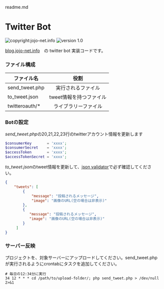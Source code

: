 readme.md

# Twitter Bot

![copyright:jojo-net.info](https://img.shields.io/badge/copyright-jojonet-green.svg)
![version 1.0](https://img.shields.io/badge/version-1.0-red.svg)

[blog.jojo-net.info](http://blog.jojo-net.info/)　の twitter bot 実装コードです。

### ファイル構成

| ファイル名        | 役割           | 
| ------------- |:-------------:| 
| send_tweet.php| 実行されるファイル | 
| to_tweet.json | tweet情報を持つファイル | 
| twitteroauth/*| ライブラリーファイル     | 

### Botの設定

*send_tweet.php*の20,21,22,23行のtwitterアカウント情報を更新します

```php
$consumerKey       = 'xxxx';
$consumerSecret    = 'xxxx';
$accessToken       = 'xxxx';
$accessTokenSecret = 'xxxx';

```

*to_tweet.json*のtweet情報を更新して、[json validator](http://jsonlint.com/)で必ず確認してください。

```json
{
    "tweets": [
        {
            "message": "投稿されるメッセージ",
            "image": "画像のURL(空の場合は非表示)"
        },
        {
           "message": "投稿されるメッセージ",
           "image": "画像のURL(空の場合は非表示)"
        }
     ]
}

```

### サーバー反映

プロジェクトを、対象サーバーにアップロードしてください。send_tweet.phpが実行されるようにcrontabにタスクを追加してください。

```shell
# 毎日の12:34分に実行
34 12 * * * cd /path/to/upload-folder/; php send_tweet.php > /dev/null 2>&1
```


